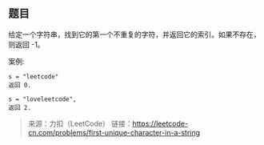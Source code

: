## 题目
给定一个字符串，找到它的第一个不重复的字符，并返回它的索引。如果不存在，则返回 -1。

案例:
```
s = "leetcode"
返回 0.

s = "loveleetcode",
返回 2.
```

> 来源：力扣（LeetCode）
链接：https://leetcode-cn.com/problems/first-unique-character-in-a-string